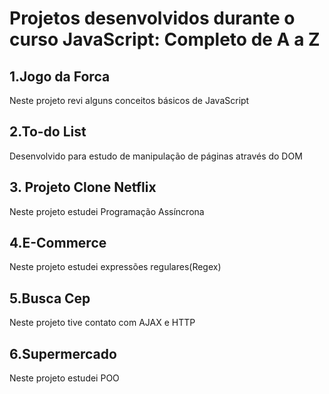 # Projetos desenvolvidos durante o curso  JavaScript: Completo de A a Z

## 1.Jogo da Forca
Neste projeto revi alguns conceitos básicos de JavaScript

## 2.To-do List
Desenvolvido para estudo de manipulação de páginas através do DOM

## 3. Projeto Clone Netflix
Neste projeto estudei Programação Assíncrona

## 4.E-Commerce
Neste projeto estudei expressões regulares(Regex)

## 5.Busca Cep
Neste projeto tive contato com  AJAX e HTTP

## 6.Supermercado
Neste projeto estudei POO